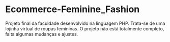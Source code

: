 # Ecommerce-Feminine_Fashion
Projeto final da faculdade desenvolvido na linguagem PHP. Trata-se de uma lojinha virtual de roupas femininas. O projeto não está totalmente completo, falta algumas mudanças e ajustes.
